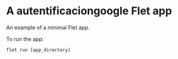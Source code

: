 # A autentificaciongoogle Flet app

An example of a minimal Flet app.

To run the app:

```
flet run [app_directory]
```